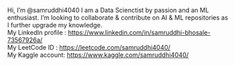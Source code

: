 Hi, I’m @samruddhi4040
I am a Data Scienctist by passion and an ML enthusiast.
I’m looking to collaborate & contribute on AI & ML repositories as I further upgrade my knowledge.                                       
My LinkedIn profile : https://www.linkedin.com/in/samruddhi-bhosale-73567926a/                                               
My LeetCode ID :  https://leetcode.com/samruddhi4040/                                                                                                   
My Kaggle account: https://www.kaggle.com/samruddhi4040/

